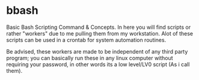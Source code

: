 # bbash
Basic Bash Scripting Command &amp; Concepts.
In here you will find scripts or rather "workers" due to me pulling them from my workstation. Alot of these scripts can be used in a crontab for system automation routines.

Be advised, these workers are made to be independent of any third party program; you can basically run these in any linux computer without requiring your password, in other words its a low level/LV0 script (As i call them).
